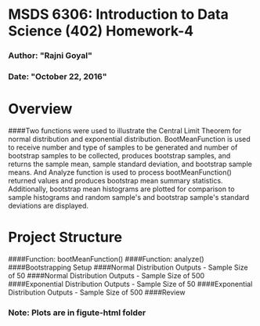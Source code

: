 # MSDS 6306: Introduction to Data Science (402) Homework-4
### Author: "Rajni Goyal"
### Date: "October 22, 2016"

# Overview
####Two functions were used to illustrate the Central Limit Theorem for normal distribution and exponential distribution.
BootMeanFunction is used to receive number and type of samples to be generated and number of bootstrap samples to be collected, 
produces bootstrap samples, and returns the sample mean, sample standard deviation, and bootstrap sample means. 
And Analyze function is used to process bootMeanFunction() returned values and produces bootstrap mean summary statistics. 
Additionally, bootstrap mean histograms are plotted for comparison to sample histograms and random sample's and bootstrap sample's 
standard deviations are displayed.

# Project Structure

####Function: bootMeanFunction()
####Function: analyze()
####Bootstrapping Setup
####Normal Distribution Outputs - Sample Size of 50
####Normal Distribution Outputs - Sample Size of 500
####Exponential Distribution Outputs - Sample Size of 50
####Exponential Distribution Outputs - Sample Size of 500
####Review

### Note: Plots are in figute-html folder

